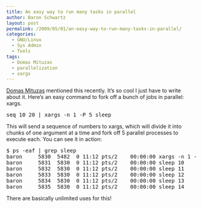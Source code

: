 ```yaml
---
title: An easy way to run many tasks in parallel
author: Baron Schwartz
layout: post
permalink: /2009/05/01/an-easy-way-to-run-many-tasks-in-parallel/
categories:
  - GNU/Linux
  - Sys Admin
  - Tools
tags:
  - Domas Mituzas
  - parallelization
  - xargs
---
```

[Domas Mituzas][1] mentioned this recently. It&#8217;s so cool I just have to write about it. Here&#8217;s an easy command to fork off a bunch of jobs in parallel: xargs.

<pre>seq 10 20 | xargs -n 1 -P 5 sleep</pre>

This will send a sequence of numbers to xargs, which will divide it into chunks of one argument at a time and fork off 5 parallel processes to execute each. You can see it in action:

<pre>$ ps -eaf | grep sleep
baron     5830  5482  0 11:12 pts/2    00:00:00 xargs -n 1 -P 5 sleep
baron     5831  5830  0 11:12 pts/2    00:00:00 sleep 10
baron     5832  5830  0 11:12 pts/2    00:00:00 sleep 11
baron     5833  5830  0 11:12 pts/2    00:00:00 sleep 12
baron     5834  5830  0 11:12 pts/2    00:00:00 sleep 13
baron     5835  5830  0 11:12 pts/2    00:00:00 sleep 14
</pre>

There are basically unlimited uses for this!

 [1]: http://dammit.lt/